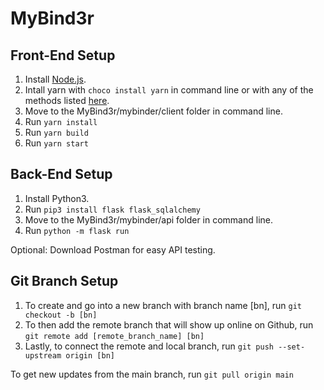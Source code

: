 # MyBind3r

## Front-End Setup
1. Install [Node.js](https://nodejs.org/en/download/).
2. Intall yarn with ```choco install yarn``` in command line or with any of the methods listed [here](https://classic.yarnpkg.com/en/docs/install/#windows-stable).
3. Move to the MyBind3r/mybinder/client folder in command line.
4. Run ```yarn install```
5. Run ```yarn build```
6. Run ```yarn start```

## Back-End Setup
1. Install Python3.
2. Run ```pip3 install flask flask_sqlalchemy```
3. Move to the MyBind3r/mybinder/api folder in command line.
4. Run ```python -m flask run```

Optional: Download Postman for easy API testing.

## Git Branch Setup
1. To create and go into a new branch with branch name [bn], run ```git checkout -b [bn]```
2. To then add the remote branch that will show up online on Github, run ```git remote add [remote_branch_name] [bn]```
3. Lastly, to connect the remote and local branch, run ```git push --set-upstream origin [bn]```

To get new updates from the main branch, run ```git pull origin main```
